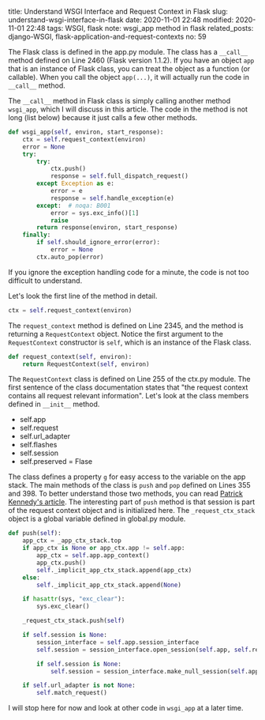 title: Understand WSGI Interface and Request Context in Flask
slug: understand-wsgi-interface-in-flask
date: 2020-11-01 22:48
modified: 2020-11-01 22:48
tags: WSGI, flask
note: wsgi_app method in flask
related_posts: django-WSGI, flask-application-and-request-contexts
no: 59

The Flask class is defined in the app.py module.   The class has a `__call__` method 
defined on Line 2460 (Flask version 1.1.2).  If you have an object `app` that is an 
instance of Flask class,
you can treat the object as a function (or callable). When you call the object `app(...)`, 
it will actually run the code in `__call__` method.  

The `__call__` method in Flask class is simply calling another method `wsgi_app`, which 
I will discuss in this article.  The code in the method is not long (list below) 
because it just calls a few other methods. 

```python
def wsgi_app(self, environ, start_response):
    ctx = self.request_context(environ)
    error = None
    try:
        try:
            ctx.push()
            response = self.full_dispatch_request()
        except Exception as e:
            error = e
            response = self.handle_exception(e)
        except:  # noqa: B001
            error = sys.exc_info()[1]
            raise
        return response(environ, start_response)
    finally:
        if self.should_ignore_error(error):
            error = None
        ctx.auto_pop(error)
```

If you ignore the exception handling code for a minute, the code is not too difficult to 
understand.

Let's look the first line of the method in detail.  

```python
ctx = self.request_context(environ)
```

The `request_context` method is defined on Line 2345, and the method is returning a 
`RequestContext` object. Notice the first argument to the `RequestContext` constructor is 
`self`, which is an instance of the Flask class.  

```python
def request_context(self, environ):
    return RequestContext(self, environ)
```

The `RequestContext` class is defined on Line 255 of the ctx.py module.  The first 
sentence of the class documentation states that "the request context contains all 
request relevant information". Let's look at the class members defined in `__init__` 
method. 

- self.app
- self.request
- self.url_adapter
- self.flashes
- self.session
- self.preserved = Flase

The class defines a property `g` for easy access to the variable on the app stack. 
The main methods of the class is `push` and `pop` defined on Lines 355 and 398. 
To better understand those two methods, you can read 
[Patrick Kennedy's article](https://testdriven.io/blog/flask-contexts-advanced/). 
The interesting part of `push` method is that session is part of the request 
context object and is initialized here.  The `_request_ctx_stack` object is 
a global variable defined in global.py module.  

```python
def push(self):
    app_ctx = _app_ctx_stack.top
    if app_ctx is None or app_ctx.app != self.app:
        app_ctx = self.app.app_context()
        app_ctx.push()
        self._implicit_app_ctx_stack.append(app_ctx)
    else:
        self._implicit_app_ctx_stack.append(None)

    if hasattr(sys, "exc_clear"):
        sys.exc_clear()

    _request_ctx_stack.push(self)

    if self.session is None:
        session_interface = self.app.session_interface
        self.session = session_interface.open_session(self.app, self.request)

        if self.session is None:
            self.session = session_interface.make_null_session(self.app)

    if self.url_adapter is not None:
        self.match_request()
```

I will stop here for now and look at other code in `wsgi_app` at a later time.   